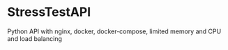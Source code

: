 # StressTestAPI
Python API with nginx, docker, docker-compose, limited memory and CPU and load balancing
